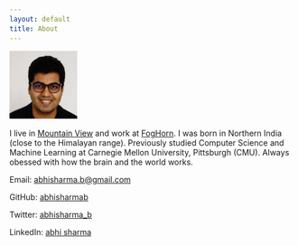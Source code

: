 ```yaml
---
layout: default
title: About
---
```


![](/assets/abhi.png)

I live in [Mountain View](https://en.wikipedia.org/wiki/Mountain_View,_California) and work at
[FogHorn](https://www.foghorn.io/). I was born in Northern India (close to the Himalayan range). Previously studied Computer Science and Machine Learning at Carnegie Mellon University, Pittsburgh (CMU). Always obessed with how the brain and the world works.


Email: [abhisharma.b@gmail.com](mailto:abhisharma.b@gmail.com)

GitHub: [abhisharmab](https://github.com/abhisharmab)

Twitter: [abhisharma_b](https://twitter.com/abhisharma_b)

LinkedIn: [abhi sharma](https://www.linkedin.com/in/abhishekbaburamsharma/)



